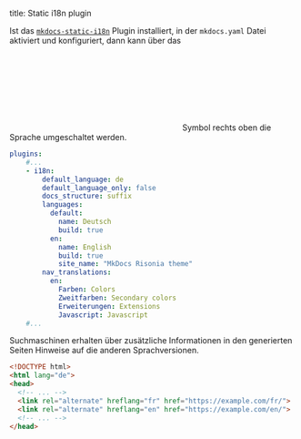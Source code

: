 title: Static i18n plugin

Ist das [`mkdocs-static-i18n`](https://ultrabug.github.io/mkdocs-static-i18n/) Plugin installiert, in der `mkdocs.yaml` Datei aktiviert und konfiguriert,
dann kann über das <svg class="svg-1em"><use xlink:href="#i18n" /></svg> Symbol rechts oben die Sprache umgeschaltet werden.

```yaml
plugins:
    #...
    - i18n:
        default_language: de
        default_language_only: false
        docs_structure: suffix
        languages:
          default:
            name: Deutsch
            build: true
          en:
            name: English
            build: true
            site_name: "MkDocs Risonia theme"
        nav_translations:
          en:
            Farben: Colors
            Zweitfarben: Secondary colors
            Erweiterungen: Extensions
            Javascript: Javascript
    #...
```

Suchmaschinen erhalten über zusätzliche Informationen in den generierten Seiten Hinweise auf die anderen Sprachversionen.

```html
<!DOCTYPE html>
<html lang="de">
<head>
  <!-- ... -->
  <link rel="alternate" hreflang="fr" href="https://example.com/fr/">
  <link rel="alternate" hreflang="en" href="https://example.com/en/">
  <!-- ... -->
</head>
```